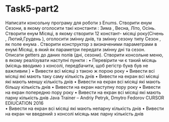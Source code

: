 # Task5-part2


Написати консольну програму для роботи з Enums. Створити енум
Сезони, в якому оголосити такі константи : Зима , Весна, Літо, Осінь.
Створити енум Місяці, в якому створити 12 констант- місяці року(Січень ,
Лютий,Грудень ), оголосити змінну днів, та змінну сезону типу Сезон , як
поле енума . Створити конструктор з визначеними параметрами в енумі
Місяці, в який як параметри передати змінну дні та сезон. Описати getters
до даних полів (дні, сезони). Створити консольне меню, в якому реалізувати
наступні пункти :
• Перевірити чи є такий місяць (місяць вводимо з консолі, передбачити,
щоб регістр букв був не важливим )
• Вивести всі місяці з такою ж порою року
• Вивести всі місяці які мають таку саму кількість днів
• Вивести на екран всі місяці які мають меншу кількість днів
• Вивести на екран всі місяці які мають більшу кількість днів
• Вивести на екран наступну пору року
• Вивести на екран попередню пору року
• Вивести на екран всі місяці які мають парну кількість днів
Java	Trainer	– Andriy	Petryk,	Dmytro	Fedorov																																	CURSOR	EDIUCATION	2016	
• Вивести на екран всі місяці які мають непарну кількість днів
• Вивести на екран чи введений з консолі місяць має парну кількість
днів
